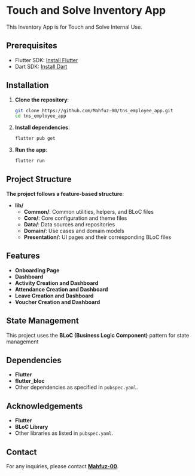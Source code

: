 # Touch and Solve Inventory App

This Inventory App is for Touch and Solve Internal Use.

## Prerequisites

- Flutter SDK: [Install Flutter](https://flutter.dev/docs/get-started/install)
- Dart SDK: [Install Dart](https://dart.dev/get-dart)

## Installation

1. **Clone the repository**:
   ```sh
   git clone https://github.com/Mahfuz-00/tns_employee_app.git
   cd tns_employee_app

2. **Install dependencies**:

   ```sh
   flutter pub get

3. **Run the app**:

   ```sh
   flutter run

## Project Structure
**The project follows a feature-based structure**:

- **lib/**  
  - **Common/**: Common utilities, helpers, and BLoC files  
  - **Core/**: Core configuration and theme files  
  - **Data/**: Data sources and repositories  
  - **Domain/**: Use cases and domain models  
  - **Presentation/**: UI pages and their corresponding BLoC files

## Features

- **Onboarding Page**
- **Dashboard**
- **Activity Creation and Dashboard**
- **Attendance Creation and Dashboard**
- **Leave Creation and Dashboard**
- **Voucher Creation and Dashboard**

## State Management

This project uses the **BLoC (Business Logic Component)** pattern for state management

## Dependencies

- **Flutter**
- **flutter_bloc**
- Other dependencies as specified in `pubspec.yaml`.

## Acknowledgements

- **Flutter**
- **BLoC Library**
- Other libraries as listed in `pubspec.yaml`.

## Contact

For any inquiries, please contact **[Mahfuz-00](https://github.com/Mahfuz-00)**.
